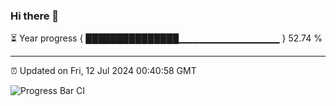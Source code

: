 ### Hi there 👋

⏳ Year progress { ███████████████▁▁▁▁▁▁▁▁▁▁▁▁▁▁▁ } 52.74 %

---

⏰ Updated on Fri, 12 Jul 2024 00:40:58 GMT

![Progress Bar CI](https://github.com/Shyam-Makwana/GitHub-Actions-Demo/workflows/Progress%20Bar%20CI/badge.svg)
